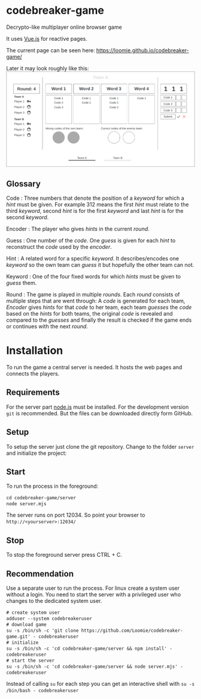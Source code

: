# codebreaker-game
Decrypto-like multiplayer online browser game

It uses [Vue.js](https://vuejs.org/) for reactive pages.

The current page can be seen here: https://loomie.github.io/codebreaker-game/

Later it may look roughly like this:
![mock of the ui](conecepts/mock.png)

## Glossary

Code
: Three numbers that denote the position of a _keyword_ for which a _hint_ must be given. For example 312 means the first _hint_ must relate to the third _keyword_, second _hint_ is for the first _keyword_ and last _hint_ is for the second _keyword_.

Encoder
: The player who gives _hints_ in the current _round_.

Guess
: One number of the _code_. One _guess_ is given for each _hint_ to reconstruct the _code_ used by the _encoder_.

Hint
: A related word for a specific _keyword_. It describes/encodes one _keyword_ so the own team can _guess_ it but hopefully the other team can not.

Keyword
: One of the four fixed words for which _hints_ must be given to _guess_ them.

Round
: The game is played in multiple _rounds_. Each _round_ consists of multiple steps that are went through: A _code_ is generated for each team, _Encoder_ gives _hints_ for that _code_ to her team, each team _guesses_ the _code_ based on the _hints_ for both teams, the original _code_ is revealed and compared to the _guesses_ and finally the result is checked if the game ends or continues with the next _round_.

# Installation

To run the game a central server is needed. It hosts the web pages and connects the players.

## Requirements
For the server part [node.js](https://nodejs.org/) must be installed. For the development version `git` is recommended. But the files can be downloaded directly form GitHub.

## Setup
To setup the server just clone the git repository. Change to the folder `server` and initialize the project:

## Start

To run the process in the foreground:

    cd codebreaker-game/server
    node server.mjs

The server runs on port 12034. So point your browser to `http://<yourserver>:12034/`

## Stop

To stop the foreground server press CTRL + C.

## Recommendation
Use a separate user to run the process. For linux create a system user without a login. You need to start the server with a privileged user who changes to the dedicated system user.

    # create system user
    adduser --system codebreakeruser
    # download game
    su -s /bin/sh -c 'git clone https://github.com/Loomie/codebreaker-game.git' - codebreakeruser
    # initialize
    su -s /bin/sh -c 'cd codebreaker-game/server && npm install' - codebreakeruser
    # start the server
    su -s /bin/sh -c 'cd codebreaker-game/server && node server.mjs' - codebreakeruser

Instead of calling `su` for each step you can get an interactive shell with `su -s /bin/bash - codebreakeruser`
